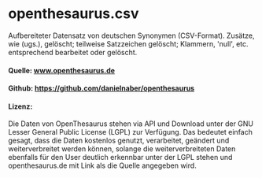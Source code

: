 # openthesaurus.csv
Aufbereiteter Datensatz von deutschen Synonymen (CSV-Format). 
Zusätze, wie (ugs.), gelöscht; teilweise Satzzeichen gelöscht; Klammern, 'null', etc. entsprechend bearbeitet oder gelöscht.

#### Quelle: www.openthesaurus.de
#### Github: https://github.com/danielnaber/openthesaurus 

#### Lizenz:
Die Daten von OpenThesaurus stehen via API und Download unter der GNU Lesser General Public License (LGPL) zur Verfügung. Das bedeutet einfach gesagt, dass die Daten kostenlos genutzt, verarbeitet, geändert und weiterverbreitet werden können, solange die weiterverbreiteten Daten ebenfalls für den User deutlich erkennbar unter der LGPL stehen und openthesaurus.de mit Link als die Quelle angegeben wird.
